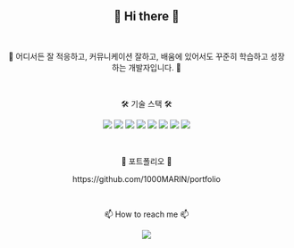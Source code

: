 

<h2 align="center">👋 Hi there 👋</h2>

<br>  
  
<p align="center"> 🌱 어디서든 잘 적응하고, 커뮤니케이션 잘하고, 배움에 있어서도 꾸준히 학습하고 성장하는 개발자입니다. 🌱</p>  

<br>  

<p align="center">🛠 기술 스택 🛠 </p> 
<p align="center">
<a href="" target="_blank"><img src="https://img.shields.io/badge/Java-007396?style=flat-square&logo=Java&logoColor=white"/></a> 
<a href="" target="_blank"><img src="https://img.shields.io/badge/SpringFramework-6DB33F?style=flat-square&logo=Spring&logoColor=white"/></a> 
<a href="" target="_blank"><img src="https://img.shields.io/badge/MySQL-4479A1?style=flat-square&logo=MySQL&logoColor=white"/></a> 
<a href="" target="_blank"><img src="https://img.shields.io/badge/Oracle-F80000?style=flat-square&logo=Oracle&logoColor=white"/></a> 
<a href="" target="_blank"><img src="https://img.shields.io/badge/HTML-E34F26?style=flat-square&logo=HTML5&logoColor=white"/></a> 
<a href="" target="_blank"><img src="https://img.shields.io/badge/CSS-1572B6?style=flat-square&logo=CSS3&logoColor=white"/></a> 
<a href="" target="_blank"><img src="https://img.shields.io/badge/JavaScript-F7DF1E?style=flat-square&logo=JavaScript&logoColor=white"/></a> 
<a href="" target="_blank"><img src="https://img.shields.io/badge/aws-232F3E?style=flat-square&logo=Amazon AWS&logoColor=white"/></a> 
</p>

<br>  
<p align="center">📂 포트폴리오 📂</p>
<p align="center">https://github.com/1000MARIN/portfolio</p>    

<br>  

<p align="center">📫 How to reach me 📫</p>
<p align="center"><a href="www.gmail.com" target="_blank"><img src="https://img.shields.io/badge/leexjin@gmail.com-EA4335?style=flat-square&logo=Gmail&logoColor=white"/></a></p>

<br>


<!-- ![Top Langs](https://github-readme-stats.vercel.app/api/top-langs/?username=1000marin&layout=compact&theme=prussian)

![Anurag's GitHub stats](https://github-readme-stats.vercel.app/api?username=1000marin&show_icons=true&theme=prussian)   
 -->


